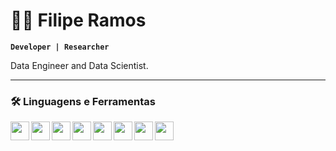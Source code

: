 # 🐱‍👤 Filipe Ramos

**`Developer | Researcher`**

Data Engineer and Data Scientist.


---
### 🛠 Linguagens e Ferramentas
<img align="left" width="30px" style="padding-right=10px" src="https://cdn.jsdelivr.net/gh/devicons/devicon/icons/python/python-original.svg"/>
<img align="left" width="30px" style="padding-right=10px" src="https://cdn.jsdelivr.net/gh/devicons/devicon@latest/icons/amazonwebservices/amazonwebservices-original-wordmark.svg" />
<img align="left" width="30px" style="padding-right=10px" src="https://cdn.jsdelivr.net/gh/devicons/devicon@latest/icons/postgresql/postgresql-original.svg" />
<img align="left" width="30px" style="padding-right=10px" src="https://cdn.jsdelivr.net/gh/devicons/devicon@latest/icons/sqlalchemy/sqlalchemy-original.svg" />
<img align="left" width="30px" style="padding-right=10px" src="https://cdn.jsdelivr.net/gh/devicons/devicon@latest/icons/flask/flask-original.svg" />
<img align="left" width="30px" style="padding-right=10px" src="https://cdn.jsdelivr.net/gh/devicons/devicon@latest/icons/apacheairflow/apacheairflow-original.svg" />
<img align="left" width="30px" style="padding-right=10px" src="https://cdn.jsdelivr.net/gh/devicons/devicon/icons/tensorflow/tensorflow-original.svg"/>
<img align="left" width="30px" style="padding-right=10px" src="https://cdn.jsdelivr.net/gh/devicons/devicon/icons/git/git-original.svg"/>

<br>

